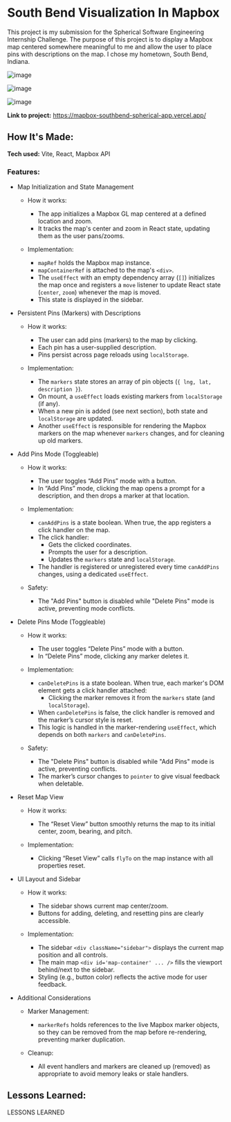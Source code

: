 # South Bend Visualization In Mapbox
This project is my submission for the Spherical Software Engineering Internship Challenge. The purpose of this project is to display a Mapbox map centered somewhere meaningful to me and allow the user to place pins with descriptions on the map. I chose my hometown, South Bend, Indiana.

![image](https://github.com/user-attachments/assets/4adbe48d-fdb6-4e12-a996-913e2784cb6e)

![image](https://github.com/user-attachments/assets/88a1cc2f-bf6e-4f0d-9481-aacc2a4fdc38)

![image](https://github.com/user-attachments/assets/b2a5170d-90a4-49bd-ace6-71618676457c)


**Link to project:** https://mapbox-southbend-spherical-app.vercel.app/

## How It's Made:

**Tech used:** Vite, React, Mapbox API

### Features:
+ Map Initialization and State Management
  * How it works:
    - The app initializes a Mapbox GL map centered at a defined location and zoom.
    - It tracks the map's center and zoom in React state, updating them as the user pans/zooms.

  * Implementation:
    - `mapRef` holds the Mapbox map instance.
    - `mapContainerRef` is attached to the map's `<div>`.
    - The `useEffect` with an empty dependency array (`[]`) initializes the map once and registers a `move` listener to update React state (`center`, `zoom`) whenever the map is moved.
    - This state is displayed in the sidebar.

+ Persistent Pins (Markers) with Descriptions
  * How it works:
    - The user can add pins (markers) to the map by clicking.
    - Each pin has a user-supplied description.
    - Pins persist across page reloads using `localStorage`.

  * Implementation:
    - The `markers` state stores an array of pin objects (`{ lng, lat, description }`).
    - On mount, a `useEffect` loads existing markers from `localStorage` (if any).
    - When a new pin is added (see next section), both state and `localStorage` are updated.
    - Another `useEffect` is responsible for rendering the Mapbox markers on the map whenever `markers` changes, and for cleaning up old markers.

+ Add Pins Mode (Toggleable)
  * How it works:
    - The user toggles “Add Pins” mode with a button.
    - In “Add Pins” mode, clicking the map opens a prompt for a description, and then drops a marker at that location.

  * Implementation:
    - `canAddPins` is a state boolean. When true, the app registers a click handler on the map.
    - The click handler:
      - Gets the clicked coordinates.
      - Prompts the user for a description.
      - Updates the `markers` state and `localStorage`.
    - The handler is registered or unregistered every time `canAddPins` changes, using a dedicated `useEffect`.
  * Safety: 
    - The "Add Pins" button is disabled while "Delete Pins" mode is active, preventing mode conflicts.

+ Delete Pins Mode (Toggleable)
  * How it works:
    - The user toggles “Delete Pins” mode with a button.
    - In “Delete Pins” mode, clicking any marker deletes it.

  * Implementation:
    - `canDeletePins` is a state boolean. When true, each marker's DOM element gets a click handler attached:
      - Clicking the marker removes it from the `markers` state (and `localStorage`).
    - When `canDeletePins` is false, the click handler is removed and the marker’s cursor style is reset.
    - This logic is handled in the marker-rendering `useEffect`, which depends on both `markers` and `canDeletePins`.

  * Safety:  
    - The "Delete Pins" button is disabled while "Add Pins" mode is active, preventing conflicts.
    - The marker’s cursor changes to `pointer` to give visual feedback when deletable.

+ Reset Map View
  * How it works:  
    - The “Reset View” button smoothly returns the map to its initial center, zoom, bearing, and pitch.

  * Implementation:
    - Clicking “Reset View” calls `flyTo` on the map instance with all properties reset.

+ UI Layout and Sidebar
  * How it works:
    - The sidebar shows current map center/zoom.
    - Buttons for adding, deleting, and resetting pins are clearly accessible.

  * Implementation:
    - The sidebar `<div className="sidebar">` displays the current map position and all controls.
    - The main map `<div id='map-container' ... />` fills the viewport behind/next to the sidebar.
    - Styling (e.g., button color) reflects the active mode for user feedback.

+ Additional Considerations
  * Marker Management:
    - `markerRefs` holds references to the live Mapbox marker objects, so they can be removed from the map before re-rendering, preventing marker duplication.

  * Cleanup:
    - All event handlers and markers are cleaned up (removed) as appropriate to avoid memory leaks or stale handlers.

## Lessons Learned:

LESSONS LEARNED



